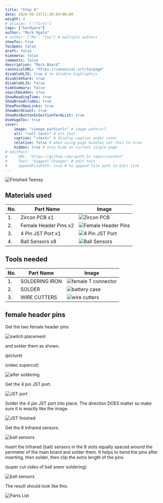 ```yaml
---
title: "Step 4"
date: 2020-09-15T11:30:03+00:00
weight: 4
# aliases: ["/first"]
tags: ["hardware"]
author: "Mark Ogata"
# author: ["Me", "You"] # multiple authors
showToc: true
TocOpen: false
draft: false
hidemeta: false
comments: false
description: "Main Board"
canonicalURL: "https://canonical.url/to/page"
disableHLJS: true # to disable highlightjs
disableShare: true
disableHLJS: false
hideSummary: false
searchHidden: true
ShowReadingTime: true
ShowBreadCrumbs: true
ShowPostNavLinks: true
ShowWordCount: true
ShowRssButtonInSectionTermList: true
UseHugoToc: true
cover:
    image: "<image path/url>" # image path/url
    alt: "<alt text>" # alt text
    caption: "<text>" # display caption under cover
    relative: false # when using page bundles set this to true
    hidden: true # only hide on current single page
# editPost:
#     URL: "https://github.com/<path_to_repo>/content"
#     Text: "Suggest Changes" # edit text
#     appendFilePath: true # to append file path to Edit link
---
```




![Finished Teensy](/img/steps/MainBoardComplete.jpg)

## Materials used
| No. | Part Name               | Image                                      |
|-----|-------------------------|--------------------------------------------|
| 1.  | Zircon PCB x1           | ![Zircon PCB](/img/mainboard.jpg)           |
| 2.  | Female Header Pins x2   | ![Female Header Pins](/img/femaleHeaders.jpg)  |
| 3.  | 4 Pin JST Port x1       | ![4 Pin JST Port](/img/4pins.jpg)         |
| 4.  | Ball Sensors x8         | ![Ball Sensors](/img/ballsensors.jpg)       |

## Tools needed

| No. | Part Name                  | Image                                |
|-----|--------------------------|-------------------------------------|
| 1.  | SOLDERING IRON     | ![female T connector](/img/iron.jpg)  |
| 2.  | SOLDER             | ![battery case](/img/solder.jpg) |
| 3.  | WIRE CUTTERS             | ![wire cutters](/img/cutter.jpg) |





## female header pins

Get the two female header pins

![switch placement](/img/femaleHeaders.jpg)

and solder them as shown.

(picture)

(video supercut)


![after soldering](/img/steps/headerpinssoldered.PNG)

Get the 4 pin JST port.

![JST port](/img/4pins.jpg)

Solder the 4 pin JST port into place. The direction DOES matter so make sure it is exactly like the image.

![JST finished](/img/steps/JSTDirection.PNG)

Get the 8 Infrared sensors.

![ball sensors](/img/ballsensors.jpg)


Insert the Infrared (ball) sensors in the 8 slots equally spaced around the perimeter of the main board and solder them. It helps to bend the pins after inserting, then solder, then clip the extra length of the pins

(super cut video of ball sneor soldering)

![ball sensors](/img/steps/ballsensors.jpg)


The result should look like this:

![Parts List](/img/steps/MainBoardComplete.jpg)
